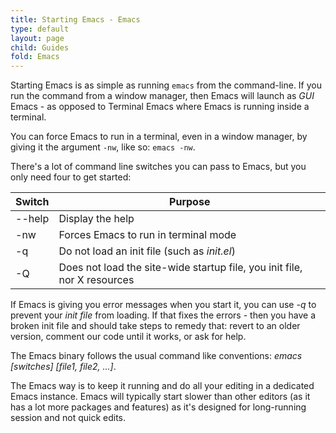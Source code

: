 ```yaml
---
title: Starting Emacs - Emacs
type: default
layout: page
child: Guides
fold: Emacs
---
```


Starting Emacs is as simple as running `emacs` from the command-line. If you run
the command from a window manager, then Emacs will launch as _GUI_ Emacs - as
opposed to Terminal Emacs where Emacs is running inside a terminal.

You can force Emacs to run in a terminal, even in a window manager, by giving it
the argument `-nw`, like so: `emacs -nw`.

There's a lot of command line switches you can pass to Emacs, but you only need
four to get started:

| Switch | Purpose |
| ------ | ------- |
| --help | Display the help |
| -nw | Forces Emacs to run in terminal mode |
| -q | Do not load an init file (such as _init.el_) |
| -Q | Does not load the site-wide startup file, you init file, nor X resources |

If Emacs is giving you error messages when you start it, you can use _-q_ to
prevent your _init file_ from loading. If that fixes the errors - then you have
a broken init file and should take steps to remedy that: revert to an older
version, comment our code until it works, or ask for help.

The Emacs binary follows the usual command like conventions: _emacs [switches]
[file1, file2, ...]_.

The Emacs way is to keep it running and do all your editing in a dedicated Emacs
instance. Emacs will typically start slower than other editors (as it has a lot
more packages and features) as it's designed for long-running session and not
quick edits.
